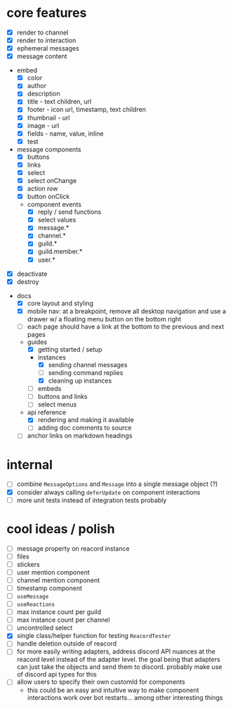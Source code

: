 # core features

- [x] render to channel
- [x] render to interaction
- [x] ephemeral messages
- [x] message content
- embed
  - [x] color
  - [x] author
  - [x] description
  - [x] title - text children, url
  - [x] footer - icon url, timestamp, text children
  - [x] thumbnail - url
  - [x] image - url
  - [x] fields - name, value, inline
  - [x] test
- message components
  - [x] buttons
  - [x] links
  - [x] select
  - [x] select onChange
  - [x] action row
  - [x] button onClick
  - component events
    - [x] reply / send functions
    - [x] select values
    - [x] message.\*
    - [x] channel.\*
    - [x] guild.\*
    - [x] guild.member.\*
    - [x] user.\*
- [x] deactivate
- [x] destroy
- docs
  - [x] core layout and styling
  - [x] mobile nav: at a breakpoint, remove all desktop navigation and use a drawer w/ a floating menu button on the bottom right
  - [ ] each page should have a link at the bottom to the previous and next pages
  - guides
    - [x] getting started / setup
    - instances
      - [x] sending channel messages
      - [ ] sending command replies
      - [x] cleaning up instances
    - [ ] embeds
    - [ ] buttons and links
    - [ ] select menus
  - api reference
    - [x] rendering and making it available
    - [ ] adding doc comments to source
  - [ ] anchor links on markdown headings

# internal

- [ ] combine `MessageOptions` and `Message` into a single message object (?)
- [x] consider always calling `deferUpdate` on component interactions
- [ ] more unit tests instead of integration tests probably

# cool ideas / polish

- [ ] message property on reacord instance
- [ ] files
- [ ] stickers
- [ ] user mention component
- [ ] channel mention component
- [ ] timestamp component
- [ ] `useMessage`
- [ ] `useReactions`
- [ ] max instance count per guild
- [ ] max instance count per channel
- [ ] uncontrolled select
- [x] single class/helper function for testing `ReacordTester`
- [ ] handle deletion outside of reacord
- [ ] for more easily writing adapters, address discord API nuances at the reacord level instead of the adapter level. the goal being that adapters can just take the objects and send them to discord. probably make use of discord api types for this
- [ ] allow users to specify their own customId for components
  - this could be an easy and intuitive way to make component interactions work over bot restarts... among other interesting things
